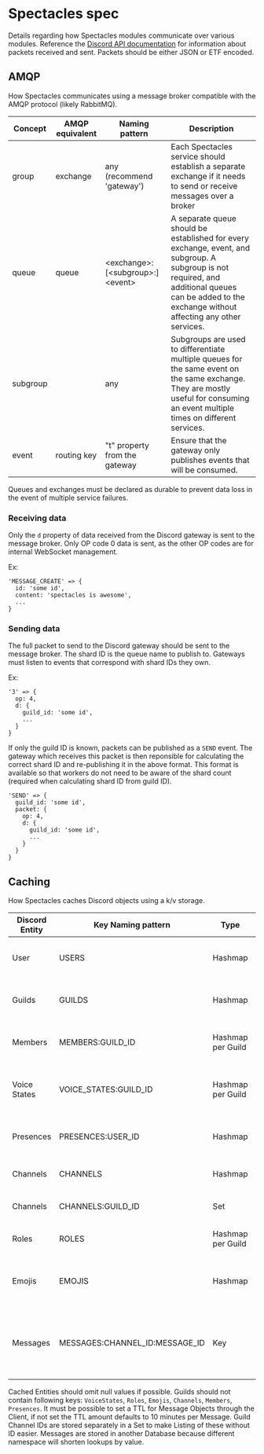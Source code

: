 # Spectacles spec

Details regarding how Spectacles modules communicate over various modules. Reference the [Discord API documentation](https://discordapp.com/developers/docs/topics/gateway#payloads) for information about packets received and sent. Packets should be either JSON or ETF encoded.

## AMQP

How Spectacles communicates using a message broker compatible with the AMQP protocol (likely RabbitMQ).

| Concept  | AMQP equivalent | Naming pattern                  | Description                                                                                                                                                                                          |
|----------|-----------------|---------------------------------|------------------------------------------------------------------------------------------------------------------------------------------------------------------------------------------------------|
| group    | exchange        | any (recommend 'gateway')       | Each Spectacles service should establish a separate exchange if it needs to send or receive messages over a broker                                                                                   |
| queue    | queue           | \<exchange\>:\[\<subgroup\>:\]\<event\> | A separate queue should be established for every exchange, event, and subgroup. A subgroup is not required, and additional queues can be added to the exchange without affecting any other services. |
| subgroup |                 | any                             | Subgroups are used to differentiate multiple queues for the same event on the same exchange. They are mostly useful for consuming an event multiple times on different services.                     |
| event    | routing key     | "t" property from the gateway   | Ensure that the gateway only publishes events that will be consumed.                                                                                                                                 |

Queues and exchanges must be declared as durable to prevent data loss in the event of multiple service failures.

### Receiving data

Only the `d` property of data received from the Discord gateway is sent to the message broker. Only OP code 0 data is sent, as the other OP codes are for internal WebSocket management.

Ex:

```
'MESSAGE_CREATE' => {
  id: 'some id',
  content: 'spectacles is awesome',
  ...
}
```

### Sending data

The full packet to send to the Discord gateway should be sent to the message broker. The shard ID is the queue name to publish to. Gateways must listen to events that correspond with shard IDs they own.

Ex:

```
'3' => {
  op: 4,
  d: {
    guild_id: 'some id',
    ...
  }
}
```

If only the guild ID is known, packets can be published as a `SEND` event. The gateway which receives this packet is then reponsible for calculating the correct shard ID and re-publishing it in the above format. This format is available so that workers do not need to be aware of the shard count (required when calculating shard ID from guild ID).

```
'SEND' => {
  guild_id: 'some id',
  packet: {
    op: 4,
    d: {
      guild_id: 'some id',
      ...
    }
  }
}
```

## Caching

How Spectacles caches Discord objects using a k/v storage.

| Discord Entity | Key Naming pattern             | Type              | Description                                          |
|----------------|--------------------------------|-------------------|------------------------------------------------------|
| User           | USERS                          | Hashmap           | Discord Users stored by ID                           |
| Guilds         | GUILDS                         | Hashmap           | Discord Guilds stored by ID.                         |
| Members        | MEMBERS:GUILD_ID               | Hashmap per Guild | Discord Members stored by ID.                        |
| Voice States   | VOICE_STATES:GUILD_ID          | Hashmap per Guild | Discord Voice States stored by User ID.              |
| Presences      | PRESENCES:USER_ID              | Hashmap           | Discord Presences stored by User ID.                 |
| Channels       | CHANNELS                       | Hashmap           | Channels stored by Channel ID.                       |
| Channels       | CHANNELS:GUILD_ID              | Set               | Channel IDs stored by Guild ID.                      |
| Roles          | ROLES                          | Hashmap per Guild | Guild Roles stored by Role ID.                       |
| Emojis         | EMOJIS                         | Hashmap           | Guild Emojis stored by either Emoji ID.              |
| Messages       | MESSAGES:CHANNEL_ID:MESSAGE_ID | Key               | Channel Messages stored by Channel ID & Messages ID. |

Cached Entities should omit null values if possible. Guilds should not contain following keys: `VoiceStates`, `Roles`, `Emojis`, `Channels`, `Members`, `Presences`. It must be possible to set a TTL for Message Objects through the Client, if not set the TTL amount defaults to 10 minutes per Message. Guild Channel IDs are stored separately in a Set to make Listing of these without ID easier. Messages are stored in another Database because different namespace will shorten lookups by value.